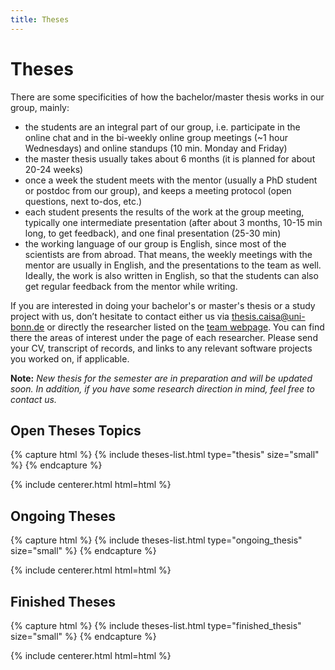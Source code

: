 ```yaml
---
title: Theses
---
```


# <i class="fas fa-tools"></i>Theses

There are some specificities of how the bachelor/master thesis works in our group, mainly:

- the students are an integral part of our group, i.e. participate in the online chat and in the bi-weekly online group meetings (~1 hour Wednesdays) and online standups (10 min. Monday and Friday)
- the master thesis usually takes about 6 months (it is planned for about 20-24 weeks)
- once a week the student meets with the mentor (usually a PhD student or postdoc from our group), and keeps a meeting protocol (open questions, next to-dos, etc.)
- each student presents the results of the work at the group meeting, typically one intermediate presentation (after about 3 months, 10-15 min long, to get feedback), and one final presentation (25-30 min)
- the working language of our group is English, since most of the scientists are from abroad. That means, the weekly meetings with the mentor are usually in English, and the presentations to the team as well. Ideally, the work is also written in English, so that the students can also get regular feedback from the mentor while writing.

If you are interested in doing your bachelor's or master's thesis or a study project with us, don’t hesitate to contact either us via [thesis.caisa@uni-bonn.de](mailto:thesis.caisa@uni-bonn.de) or directly the researcher listed on the [team webpage](https://caisa-lab.github.io/team/). You can find there the areas of interest under the page of each researcher. Please send your CV, transcript of records, and links to any relevant software projects you worked on, if applicable. <br>

**Note:** *New thesis for the semester are in preparation and will be updated soon. In addition, if you have some research direction in mind, feel free to contact us.*

<!-- section break -->

## Open Theses Topics

{% capture html %}
{% include theses-list.html type="thesis" size="small" %}
{% endcapture %}

{% include centerer.html html=html %}

<!-- section break -->

## Ongoing Theses
{% capture html %}
{% include theses-list.html type="ongoing_thesis" size="small" %}
{% endcapture %}

{% include centerer.html html=html %}

<!-- section break -->

## Finished Theses
{% capture html %}
{% include theses-list.html type="finished_thesis" size="small" %}
{% endcapture %}

{% include centerer.html html=html %}
